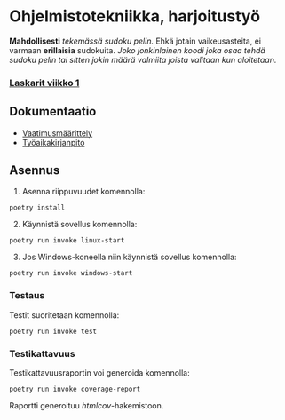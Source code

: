 # Ohjelmistotekniikka, harjoitustyö

**Mahdollisesti** *tekemässä sudoku pelin.* Ehkä jotain vaikeusasteita, ei varmaan **erillaisia** sudokuita. *Joko jonkinlainen koodi joka osaa tehdä sudoku pelin tai sitten jokin määrä valmiita joista valitaan kun aloitetaan.*

### [Laskarit viikko 1](./laskarit)

## Dokumentaatio
- [Vaatimusmäärittely](./dokumentaatio/vaatimusmaarittely.md)
- [Työaikakirjanpito](./dokumentaatio/tuntikirjanpito.md)

## Asennus

1. Asenna riippuvuudet komennolla:

```
poetry install
```

2. Käynnistä sovellus komennolla:

```
poetry run invoke linux-start
```

3. Jos Windows-koneella niin käynnistä sovellus komennolla:

```
poetry run invoke windows-start
```
### Testaus

Testit suoritetaan komennolla:

```
poetry run invoke test
```

### Testikattavuus

Testikattavuusraportin voi generoida komennolla:

```
poetry run invoke coverage-report
```

Raportti generoituu _htmlcov_-hakemistoon.

